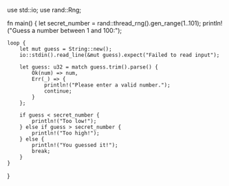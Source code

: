 use std::io;
use rand::Rng;

fn main() {
    let secret_number = rand::thread_rng().gen_range(1..101);
    println!("Guess a number between 1 and 100:");

    loop {
        let mut guess = String::new();
        io::stdin().read_line(&mut guess).expect("Failed to read input");

        let guess: u32 = match guess.trim().parse() {
            Ok(num) => num,
            Err(_) => {
                println!("Please enter a valid number.");
                continue;
            }
        };

        if guess < secret_number {
            println!("Too low!");
        } else if guess > secret_number {
            println!("Too high!");
        } else {
            println!("You guessed it!");
            break;
        }
    }
}
